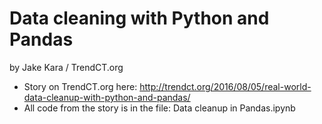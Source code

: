 # Data cleaning with Python and Pandas

by Jake Kara / TrendCT.org

* Story on TrendCT.org here: http://trendct.org/2016/08/05/real-world-data-cleanup-with-python-and-pandas/
* All code from the story is in the file: Data cleanup in Pandas.ipynb